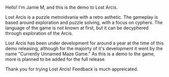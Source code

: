 Hello! I'm Jamie M, and this is the demo to Lost Arcis.

Lost Arcis is a puzzle metroidvania with a retro asthetic. The gameplay is based around exploration and puzzle solving, with a focus on cyphers. The language of the game is not known at first, but it can be decyphered through exploration of the Arcis.

Lost Arcis has been under development for around a year at the time of this demo releasing, although for the majoirty of it's development it went by the name "Currently Unnamed Maze Game." As this is a demo to the game, more is planned to be added for the full release.

Thank you for trying Lost Arcis! Feedback is much appreicated.

